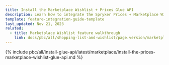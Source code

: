 ```yaml
---
title: Install the Marketplace Wishlist + Prices Glue API
description: Learn how to integrate the Spryker Prices + Marketplace Wishlist Glue API feature into a Spryker Marketplace project.
template: feature-integration-guide-template
last_updated: Nov 21, 2023
related:
  - title: Marketplace Wishlist feature walkthrough
    link: docs/pbc/all/shopping-list-and-wishlist/page.version/marketplace/marketplace-wishlist-feature-overview.html
---
```


{% include pbc/all/install-glue-api/latest/marketplace/install-the-prices-marketplace-wishlist-glue-api.md %} <!-- To edit, see /_includes/pbc/all/install-glue-api/202311.0/marketplace/install-the-prices-marketplace-wishlist-glue-api.md -->
